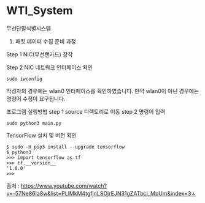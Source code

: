 # WTI_System
무선단말식별시스템

1. 패킷 데이터 수집 준비 과정

Step 1 NIC(무선랜카드) 장착

Step 2 NIC 네트워크 인터페이스 확인
```
sudo iwconfig
```
작성자의 경우에는 wlan0 인터페이스를 확인하였습니다.
만약 wlan0이 아닌 경우에는 명령어 수정이 요구됩니다.

프로그램 실행방법
step 1 source 디렉토리로 이동
step 2 명령어 입력
```
sudo python3 main.py
```

TensorFlow 설치 및 버전 확인
```
$ sudo -H pip3 install --upgrade tensorflow
$ python3
>>> import tensorflow as tf
>>> tf.__version__
'1.0.0'
>>>
```
출처 : https://www.youtube.com/watch?v=-57Ne86Ia8w&list=PLlMkM4tgfjnLSOjrEJN31gZATbcj_MpUm&index=3ㅅ
